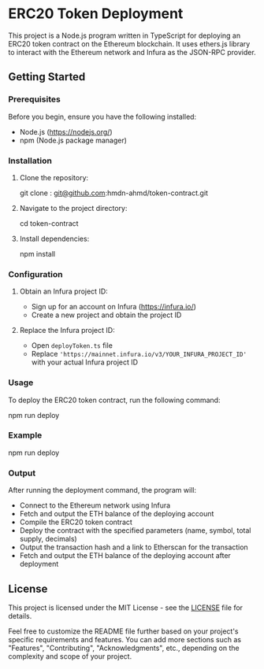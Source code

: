 # ERC20 Token Deployment

This project is a Node.js program written in TypeScript for deploying an ERC20 token contract on the Ethereum blockchain. It uses ethers.js library to interact with the Ethereum network and Infura as the JSON-RPC provider.

## Getting Started

### Prerequisites

Before you begin, ensure you have the following installed:

- Node.js (https://nodejs.org/)
- npm (Node.js package manager)

### Installation

1. Clone the repository:
   
   git clone :  git@github.com:hmdn-ahmd/token-contract.git


2. Navigate to the project directory:
   
   cd token-contract

   
3. Install dependencies:
   
   npm install
   

### Configuration

1. Obtain an Infura project ID:
   - Sign up for an account on Infura (https://infura.io/)
   - Create a new project and obtain the project ID

2. Replace the Infura project ID:
   - Open `deployToken.ts` file
   - Replace `'https://mainnet.infura.io/v3/YOUR_INFURA_PROJECT_ID'` with your actual Infura project ID

### Usage

To deploy the ERC20 token contract, run the following command:

npm run deploy

### Example

npm run deploy

### Output

After running the deployment command, the program will:
- Connect to the Ethereum network using Infura
- Fetch and output the ETH balance of the deploying account
- Compile the ERC20 token contract
- Deploy the contract with the specified parameters (name, symbol, total supply, decimals)
- Output the transaction hash and a link to Etherscan for the transaction
- Fetch and output the ETH balance of the deploying account after deployment

## License

This project is licensed under the MIT License - see the [LICENSE](LICENSE) file for details.

Feel free to customize the README file further based on your project's specific requirements and features. You can add more sections such as "Features", "Contributing", "Acknowledgments", etc., depending on the complexity and scope of your project.
